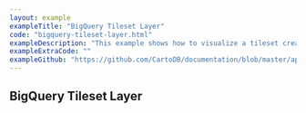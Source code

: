 ```yaml
---
layout: example
exampleTitle: "BigQuery Tileset Layer"
code: "bigquery-tileset-layer.html"
exampleDescription: "This example shows how to visualize a tileset created with the CARTO Spatial Extension for BigQuery."
exampleExtraCode: ""
exampleGithub: "https://github.com/CartoDB/documentation/blob/master/app/content/deck-gl/examples/basic-examples/bigquery-tileset-layer.html"
---
```

## BigQuery Tileset Layer
